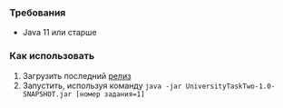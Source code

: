 ### Требования
 
 - Java 11 или старше

### Как использовать

 1. Загрузить последний [релиз](https://github.com/snezhniy/university-task-two/releases)
 2. Запустить, используя команду `java -jar UniversityTaskTwo-1.0-SNAPSHOT.jar [номер задания=1]` 
